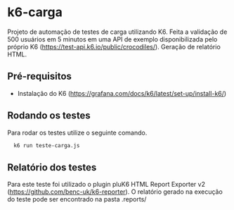 # k6-carga
Projeto de automação de testes de carga utilizando K6.
Feita a validação de 500 usuários em 5 minutos em uma API de exemplo disponibilizada pelo próprio K6 (https://test-api.k6.io/public/crocodiles/).
Geração de relatório HTML.

## Pré-requisitos
- Instalação do K6 (https://grafana.com/docs/k6/latest/set-up/install-k6/)

## Rodando os testes
Para rodar os testes utilize o seguinte comando.

```bash
  k6 run teste-carga.js
```
## Relatório dos testes
Para este teste foi utilizado o plugin pluK6 HTML Report Exporter v2 (https://github.com/benc-uk/k6-reporter).
O relatório gerado na execução do teste pode ser encontrado na pasta .reports/